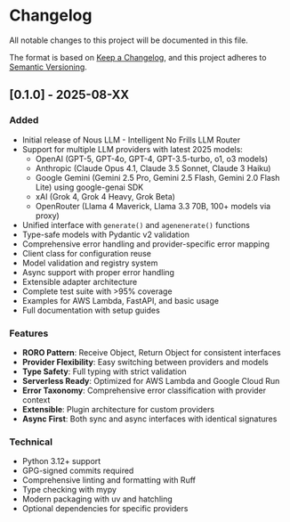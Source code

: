# Changelog

All notable changes to this project will be documented in this file.

The format is based on [Keep a Changelog](https://keepachangelog.com/en/1.0.0/),
and this project adheres to [Semantic Versioning](https://semver.org/spec/v2.0.0.html).

## [0.1.0] - 2025-08-XX

### Added
- Initial release of Nous LLM - Intelligent No Frills LLM Router
- Support for multiple LLM providers with latest 2025 models:
  - OpenAI (GPT-5, GPT-4o, GPT-4, GPT-3.5-turbo, o1, o3 models)
  - Anthropic (Claude Opus 4.1, Claude 3.5 Sonnet, Claude 3 Haiku)
  - Google Gemini (Gemini 2.5 Pro, Gemini 2.5 Flash, Gemini 2.0 Flash Lite) using google-genai SDK
  - xAI (Grok 4, Grok 4 Heavy, Grok Beta)
  - OpenRouter (Llama 4 Maverick, Llama 3.3 70B, 100+ models via proxy)
- Unified interface with `generate()` and `agenenerate()` functions
- Type-safe models with Pydantic v2 validation
- Comprehensive error handling and provider-specific error mapping
- Client class for configuration reuse
- Model validation and registry system
- Async support with proper error handling
- Extensible adapter architecture
- Complete test suite with >95% coverage
- Examples for AWS Lambda, FastAPI, and basic usage
- Full documentation with setup guides

### Features
- **RORO Pattern**: Receive Object, Return Object for consistent interfaces
- **Provider Flexibility**: Easy switching between providers and models
- **Type Safety**: Full typing with strict validation
- **Serverless Ready**: Optimized for AWS Lambda and Google Cloud Run
- **Error Taxonomy**: Comprehensive error classification with provider context
- **Extensible**: Plugin architecture for custom providers
- **Async First**: Both sync and async interfaces with identical signatures

### Technical
- Python 3.12+ support
- GPG-signed commits required
- Comprehensive linting and formatting with Ruff
- Type checking with mypy
- Modern packaging with uv and hatchling
- Optional dependencies for specific providers
